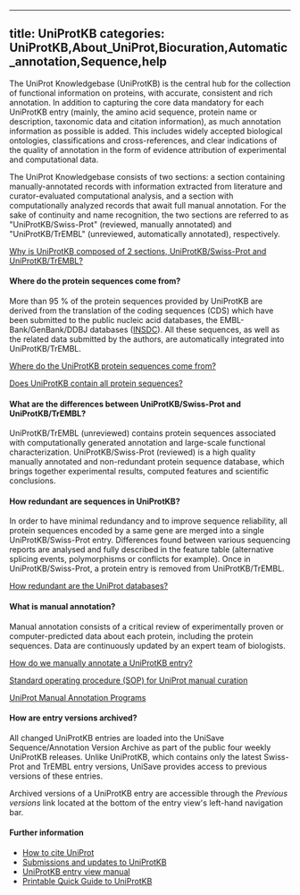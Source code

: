 
---
title: UniProtKB
categories: UniProtKB,About_UniProt,Biocuration,Automatic_annotation,Sequence,help
---

The UniProt Knowledgebase (UniProtKB) is the central hub for the collection of functional information on proteins, with accurate, consistent and rich annotation. In addition to capturing the core data mandatory for each UniProtKB entry (mainly, the amino acid sequence, protein name or description, taxonomic data and citation information), as much annotation information as possible is added. This includes widely accepted biological ontologies, classifications and cross-references, and clear indications of the quality of annotation in the form of evidence attribution of experimental and computational data.

The UniProt Knowledgebase consists of two sections: a section containing manually-annotated records with information extracted from literature and curator-evaluated computational analysis, and a section with computationally analyzed records that await full manual annotation. For the sake of continuity and name recognition, the two sections are referred to as "UniProtKB/Swiss-Prot" (reviewed, manually annotated) and "UniProtKB/TrEMBL" (unreviewed, automatically annotated), respectively.

[Why is UniProtKB composed of 2 sections, UniProtKB/Swiss-Prot and UniProtKB/TrEMBL?](http://www.uniprot.org/faq/7)

#### Where do the protein sequences come from?

More than 95 % of the protein sequences provided by UniProtKB are derived from the translation of the coding sequences (CDS) which have been submitted to the public nucleic acid databases, the EMBL-Bank/GenBank/DDBJ databases ([INSDC](http://www.insdc.org/)). All these sequences, as well as the related data submitted by the authors, are automatically integrated into UniProtKB/TrEMBL.

[Where do the UniProtKB protein sequences come from?](http://www.uniprot.org/faq/37)

[Does UniProtKB contain all protein sequences?](http://www.uniprot.org/faq/8)

#### What are the differences between UniProtKB/Swiss-Prot and UniProtKB/TrEMBL?

UniProtKB/TrEMBL (unreviewed) contains protein sequences associated with computationally generated annotation and large-scale functional characterization. UniProtKB/Swiss-Prot (reviewed) is a high quality manually annotated and non-redundant protein sequence database, which brings together experimental results, computed features and scientific conclusions.

#### How redundant are sequences in UniProtKB?

In order to have minimal redundancy and to improve sequence reliability, all protein sequences encoded by a same gene are merged into a single UniProtKB/Swiss-Prot entry. Differences found between various sequencing reports are analysed and fully described in the feature table (alternative splicing events, polymorphisms or conflicts for example). Once in UniProtKB/Swiss-Prot, a protein entry is removed from UniProtKB/TrEMBL.

[How redundant are the UniProt databases?](http://www.uniprot.org/faq/33)

#### What is manual annotation?

Manual annotation consists of a critical review of experimentally proven or computer-predicted data about each protein, including the protein sequences. Data are continuously updated by an expert team of biologists.

[How do we manually annotate a UniProtKB entry?](http://www.uniprot.org/faq/45)

[Standard operating procedure (SOP) for UniProt manual curation](http://www.uniprot.org/docs/sop_manual_curation.pdf)

[UniProt Manual Annotation Programs](http://www.uniprot.org/program)

#### How are entry versions archived?

All changed UniProtKB entries are loaded into the UniSave Sequence/Annotation Version Archive as part of the public four weekly UniProtKB releases. Unlike UniProtKB, which contains only the latest Swiss-Prot and TrEMBL entry versions, UniSave provides access to previous versions of these entries.  
  
Archived versions of a UniProtKB entry are accessible through the _Previous versions_ link located at the bottom of the entry view's left-hand navigation bar.

#### Further information

*   [How to cite UniProt](http://www.uniprot.org/help/publications)
*   [Submissions and updates to UniProtKB](http://www.uniprot.org/help/submissions)
*   [UniProtKB entry view manual](http://www.uniprot.org/manual)
*   [Printable Quick Guide to UniProtKB](http://www.uniprot.org/docs/uniprotkb_quickguide.pdf)
        